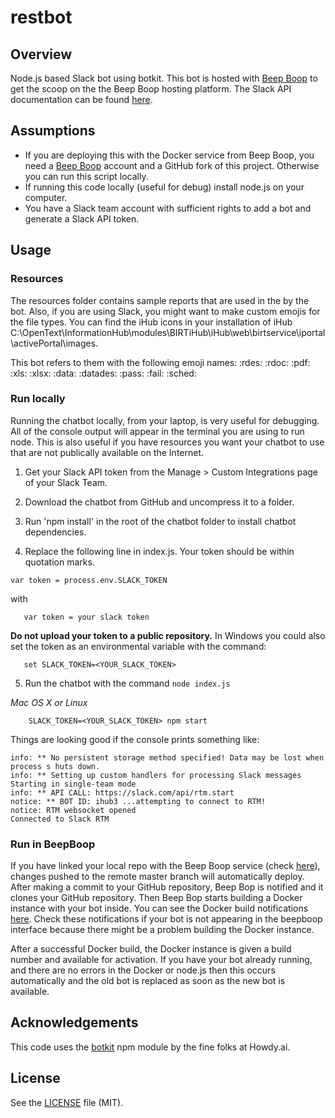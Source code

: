 # restbot

## Overview
Node.js based Slack bot using botkit. This bot is hosted with [Beep Boop](https://beepboophq.com/docs/article/overview) to get the scoop on the the Beep Boop hosting platform. The Slack API documentation can be found [here](https://api.slack.com/).

## Assumptions
* If you are deploying this with the Docker service from Beep Boop, you need a [Beep Boop](https://beepboophq.com) account and a GitHub fork of this project. Otherwise you can run this script locally.
* If running this code locally (useful for debug) install node.js on your computer.
* You have a Slack team account with sufficient rights to add a bot and generate a Slack API token.

## Usage

### Resources
The resources folder contains sample reports that are used in the by the bot. Also, if you are using Slack, you might want to make custom emojis for the file types. You can find the iHub icons in your installation of iHub C:\OpenText\InformationHub\modules\BIRTiHub\iHub\web\birtservice\iportal\activePortal\images. 

This bot refers to them with the following emoji names:
:rdes:
:rdoc:
:pdf:
:xls:
:xlsx:
:data:
:datades:
:pass:
:fail:
:sched:

### Run locally
Running the chatbot locally, from your laptop, is very useful for debugging. All of the console output will appear in the terminal you are using to run node. This is also useful if you have resources you want your chatbot to use that are not publically available on the Internet.

1. Get your Slack API token from the Manage > Custom Integrations page of your Slack Team.

2. Download the chatbot from GitHub and uncompress it to a folder.

3. Run 'npm install' in the root of the chatbot folder to install chatbot dependencies.

4. Replace the following line in index.js. Your token should be within quotation marks.
 ```    
 var token = process.env.SLACK_TOKEN
 ```
 with

 ```   
    var token = your slack token
 ```

  **Do not upload your token to a public repository.** In Windows you could also set the token as an environmental variable with the command:

 ```
    set SLACK_TOKEN=<YOUR_SLACK_TOKEN>
 ```    
5. Run the chatbot with the command `node index.js`

 *Mac OS X or Linux*
```
	SLACK_TOKEN=<YOUR_SLACK_TOKEN> npm start
```    

Things are looking good if the console prints something like:

    info: ** No persistent storage method specified! Data may be lost when process s huts down.
    info: ** Setting up custom handlers for processing Slack messages
    Starting in single-team mode
    info: ** API CALL: https://slack.com/api/rtm.start
    notice: ** BOT ID: ihub3 ...attempting to connect to RTM!
    notice: RTM websocket opened
    Connected to Slack RTM

### Run in BeepBoop
If you have linked your local repo with the Beep Boop service (check [here](https://beepboophq.com/0_o/my-projects)), changes pushed to the remote master branch will automatically deploy. After making a commit to your GitHub repository, Beep Bop is notified and it clones your GitHub repository. Then Beep Bop starts building a Docker instance with your bot inside. You can see the Docker build notifications [here](https://beepboophq.slack.com/messages). Check these notifications if your bot is not appearing in the beepboop interface because there might be a problem building the Docker instance.

After a successful Docker build, the Docker instance is given a build number and available for activation. If you have your bot already running, and there are no errors in the Docker or node.js then this occurs automatically and the old bot is replaced as soon as the new bot is available.

## Acknowledgements

This code uses the [botkit](https://github.com/howdyai/botkit) npm module by the fine folks at Howdy.ai.

## License

See the [LICENSE](LICENSE.md) file (MIT).




